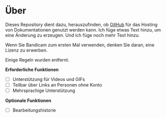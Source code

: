 # Über

Dieses Repository dient dazu, herauszufinden, ob [GitHub](https://github.com) für das Hosting von Dokumentationen genutzt werden kann. Ich füge etwas Text hinzu, um eine Änderung zu erzeugen. Und ich füge noch mehr Text hinzu.

Wenn Sie Bandicam zum ersten Mal verwenden, denken Sie daran, eine Lizenz zu erwerben.

Einige Regeln wurden entfernt.

**Erforderliche Funktionen**

- [ ] Unterstützung für Videos und GIFs
- [ ] Teilbar über Links an Personen ohne Konto
- [ ] Mehrsprachige Unterstützung

**Optionale Funktionen**
- [ ] Bearbeitungshistorie